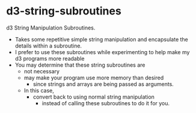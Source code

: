 # d3-string-subroutines
d3 String Manipulation Subroutines.

* Takes some repetitive simple string manipulation and encapsulate the details within a subroutine. 
* I prefer to use these subroutines while experimenting to help make my d3 programs more readable
* You may determine that these string subroutines are 
	* not necessary 
	* may make your program use more memory than desired 
		* since strings and arrays are being passed as arguments.  
	* In this case, 
		* convert back to using normal string manipulation 
			* instead of calling these subroutines to do it for you.